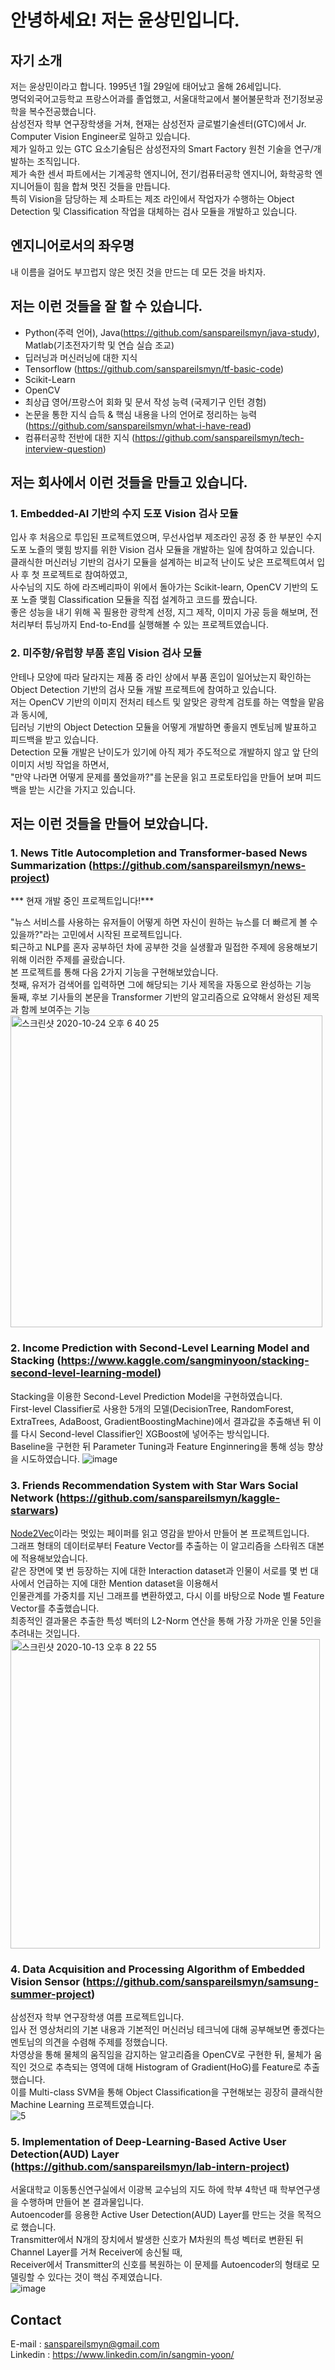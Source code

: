 # 안녕하세요! 저는 윤상민입니다.  

## 자기 소개  
저는 윤상민이라고 합니다. 1995년 1월 29일에 태어났고 올해 26세입니다.  
명덕외국어고등학교 프랑스어과를 졸업했고, 서울대학교에서 불어불문학과 전기정보공학을 복수전공했습니다.  
삼성전자 학부 연구장학생을 거쳐, 현재는 삼성전자 글로벌기술센터(GTC)에서 Jr. Computer Vision Engineer로 일하고 있습니다.  
제가 일하고 있는 GTC 요소기술팀은 삼성전자의 Smart Factory 원천 기술을 연구/개발하는 조직입니다.  
제가 속한 센서 파트에서는 기계공학 엔지니어, 전기/컴퓨터공학 엔지니어, 화학공학 엔지니어들이 힘을 합쳐 멋진 것들을 만듭니다.   
특히 Vision을 담당하는 제 소파트는 제조 라인에서 작업자가 수행하는 Object Detection 및 Classification 작업을 대체하는 검사 모듈을 개발하고 있습니다.  

## 엔지니어로서의 좌우명  
내 이름을 걸어도 부끄럽지 않은 멋진 것을 만드는 데 모든 것을 바치자.   

## 저는 이런 것들을 잘 할 수 있습니다.      
- Python(주력 언어), Java(https://github.com/sanspareilsmyn/java-study), Matlab(기초전자기학 및 연습 실습 조교)   
- 딥러닝과 머신러닝에 대한 지식  
- Tensorflow (https://github.com/sanspareilsmyn/tf-basic-code)  
- Scikit-Learn  
- OpenCV
- 최상급 영어/프랑스어 회화 및 문서 작성 능력 (국제기구 인턴 경험)  
- 논문을 통한 지식 습득 & 핵심 내용을 나의 언어로 정리하는 능력 (https://github.com/sanspareilsmyn/what-i-have-read)  
- 컴퓨터공학 전반에 대한 지식 (https://github.com/sanspareilsmyn/tech-interview-question)  

## 저는 회사에서 이런 것들을 만들고 있습니다.    
### 1. Embedded-AI 기반의 수지 도포 Vision 검사 모듈  
입사 후 처음으로 투입된 프로젝트였으며, 무선사업부 제조라인 공정 중 한 부분인 수지 도포 노즐의 맺힘 방지를 위한 Vision 검사 모듈을 개발하는 일에 참여하고 있습니다.  
클래식한 머신러닝 기반의 검사기 모듈을 설계하는 비교적 난이도 낮은 프로젝트여서 입사 후 첫 프로젝트로 참여하였고,  
사수님의 지도 하에 라즈베리파이 위에서 돌아가는 Scikit-learn, OpenCV 기반의 도포 노즐 맺힘 Classification 모듈을 직접 설계하고 코드를 짰습니다.  
좋은 성능을 내기 위해 꼭 필용한 광학계 선정, 지그 제작, 이미지 가공 등을 해보며, 전처리부터 튜닝까지 End-to-End를 실행해볼 수 있는 프로젝트였습니다.  

### 2. 미주향/유럽향 부품 혼입 Vision 검사 모듈
안테나 모양에 따라 달라지는 제품 중 라인 상에서 부품 혼입이 일어났는지 확인하는 Object Detection 기반의 검사 모듈 개발 프로젝트에 참여하고 있습니다.  
저는 OpenCV 기반의 이미지 전처리 테스트 및 알맞은 광학계 검토를 하는 역할을 맡음과 동시에,  
딥러닝 기반의 Object Detection 모듈을 어떻게 개발하면 좋을지 멘토님께 발표하고 피드백을 받고 있습니다.  
Detection 모듈 개발은 난이도가 있기에 아직 제가 주도적으로 개발하지 않고 앞 단의 이미지 서빙 작업을 하면서,  
"만약 나라면 어떻게 문제를 풀었을까?"를 논문을 읽고 프로토타입을 만들어 보며 피드백을 받는 시간을 가지고 있습니다.  

## 저는 이런 것들을 만들어 보았습니다.
### 1. News Title Autocompletion and Transformer-based News Summarization (https://github.com/sanspareilsmyn/news-project)  
*** 현재 개발 중인 프로젝트입니다!***  

"뉴스 서비스를 사용하는 유저들이 어떻게 하면 자신이 원하는 뉴스를 더 빠르게 볼 수 있을까?"라는 고민에서 시작된 프로젝트입니다.   
퇴근하고 NLP를 혼자 공부하던 차에 공부한 것을 실생활과 밀접한 주제에 응용해보기 위해 이러한 주제를 골랐습니다.   
본 프로젝트를 통해 다음 2가지 기능을 구현해보았습니다.  
첫째, 유저가 검색어를 입력하면 그에 해당되는 기사 제목을 자동으로 완성하는 기능  
둘째, 후보 기사들의 본문을 Transformer 기반의 알고리즘으로 요약해서 완성된 제목과 함께 보여주는 기능  
<img width="499" alt="스크린샷 2020-10-24 오후 6 40 25" src="https://user-images.githubusercontent.com/52681837/97078646-7d341400-1628-11eb-87c3-394c8bb7f616.png">  

### 2. Income Prediction with Second-Level Learning Model and Stacking (https://www.kaggle.com/sangminyoon/stacking-second-level-learning-model)  

Stacking을 이용한 Second-Level Prediction Model을 구현하였습니다.  
First-level Classifier로 사용한 5개의 모델(DecisionTree, RandomForest, ExtraTrees, AdaBoost, GradientBoostingMachine)에서
결과값을 추출해낸 뒤 이를 다시 Second-level Classifier인 XGBoost에 넣어주는 방식입니다.  
Baseline을 구현한 뒤 Parameter Tuning과 Feature Enginnering을 통해 성능 향상을 시도하였습니다.
![image](https://user-images.githubusercontent.com/52681837/98456040-b7222000-21bb-11eb-85bb-49e433ced91f.png)


### 3. Friends Recommendation System with Star Wars Social Network (https://github.com/sanspareilsmyn/kaggle-starwars)  

[Node2Vec](https://arxiv.org/abs/1607.00653)이라는 멋있는 페이퍼를 읽고 영감을 받아서 만들어 본 프로젝트입니다.  
그래프 형태의 데이터로부터 Feature Vector를 추출하는 이 알고리즘을 스타워즈 대본에 적용해보았습니다.  
같은 장면에 몇 번 등장하는 지에 대한 Interaction dataset과 인물이 서로를 몇 번 대사에서 언급하는 지에 대한 Mention dataset을 이용해서  
인물관계를 가중치를 지닌 그래프를 변환하였고, 다시 이를 바탕으로 Node 별 Feature Vector를 추출했습니다.  
최종적인 결과물은 추출한 특성 벡터의 L2-Norm 연산을 통해 가장 가까운 인물 5인을 추려내는 것입니다.  
<img width="495" alt="스크린샷 2020-10-13 오후 8 22 55" src="https://user-images.githubusercontent.com/52681837/95854527-0da16780-0d92-11eb-980f-9c09e5a4ac2d.png">  

### 4. Data Acquisition and Processing Algorithm of Embedded Vision Sensor (https://github.com/sanspareilsmyn/samsung-summer-project)  

삼성전자 학부 연구장학생 여름 프로젝트입니다.  
입사 전 영상처리의 기본 내용과 기본적인 머신러닝 테크닉에 대해 공부해보면 좋겠다는 멘토님의 의견을 수렴해 주제를 정했습니다.  
차영상을 통해 물체의 움직임을 감지하는 알고리즘을 OpenCV로 구현한 뒤, 물체가 움직인 것으로 추측되는 영역에 대해 Histogram of Gradient(HoG)를 Feature로 추출했습니다.   
이를 Multi-class SVM을 통해 Object Classification을 구현해보는 굉장히 클래식한 Machine Learning 프로젝트였습니다.  
![5](https://user-images.githubusercontent.com/52681837/93693501-84ed2e00-fb3b-11ea-9a26-87d73f8b742b.JPG)  

### 5. Implementation of Deep-Learning-Based Active User Detection(AUD) Layer (https://github.com/sanspareilsmyn/lab-intern-project)  

서울대학교 이동통신연구실에서 이광복 교수님의 지도 하에 학부 4학년 때 학부연구생을 수행하며 만들어 본 결과물입니다.  
Autoencoder를 응용한 Active User Detection(AUD) Layer를 만드는 것을 목적으로 했습니다.  
Transmitter에서 N개의 장치에서 발생한 신호가 M차원의 특성 벡터로 변환된 뒤 Channel Layer를 거쳐 Receiver에 송신될 때,  
Receiver에서 Transmitter의 신호를 복원하는 이 문제를 Autoencoder의 형태로 모델링할 수 있다는 것이 핵심 주제였습니다.  
![image](https://user-images.githubusercontent.com/52681837/93707988-ce567100-fb6d-11ea-831b-a15d4527537d.png)  

## Contact  
E-mail : sanspareilsmyn@gmail.com  
Linkedin : https://www.linkedin.com/in/sangmin-yoon/
